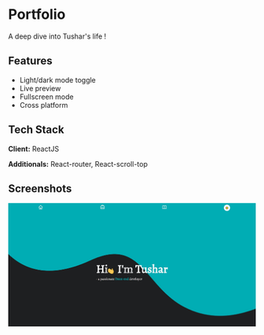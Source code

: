 # Portfolio

A deep dive into Tushar's life !

## Features

- Light/dark mode toggle
- Live preview
- Fullscreen mode
- Cross platform

## Tech Stack

**Client:** ReactJS

**Additionals:** React-router, React-scroll-top

## Screenshots

![Full Preview](./src/assets/project7.JPG)
